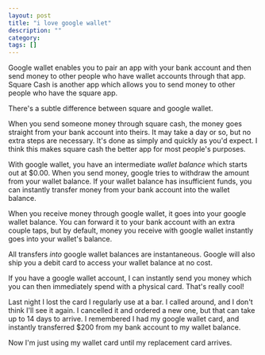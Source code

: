 ```yaml
---
layout: post
title: "i love google wallet"
description: ""
category: 
tags: []
---
```


Google wallet enables you to pair an app with your bank account and then send
money to other people who have wallet accounts through that app.
Square Cash is another app which allows you to send money to other people who
have the square app.

There's a subtle difference between square and google wallet.

When you send someone money
through square cash, the money goes straight from your bank account into theirs.
It may take a day or so, but no extra steps are necessary. It's done as simply
and quickly as you'd expect. I think this makes square cash the better
app for most people's purposes.

With google wallet, you have an intermediate _wallet balance_ which starts
out at $0.00. When you send money, google tries to withdraw the amount from your
wallet balance. If your wallet balance has insufficient funds, you can instantly
transfer money from your bank account into the wallet balance.

When you receive money through google wallet, it goes into your google wallet
balance. You can forward it to your bank account with an extra couple taps, but
by default, money you receive with google wallet instantly goes into your wallet's
balance.

All transfers _into_ google wallet balances are
instantaneous. Google will also ship you a debit card to access your wallet
balance at no cost.

If you have a google wallet account, I can instantly send you money which you
can then immediately spend with a physical card. That's really cool!

Last night I lost the card I regularly use at a bar. I called
around, and I don't think I'll see it again. I cancelled it and ordered a new
one, but that can take up to 14 days to arrive. I remembered I had my google wallet
card, and instantly transferred $200 from my bank account to my wallet balance.

Now I'm just using my wallet card until my replacement card arrives.
